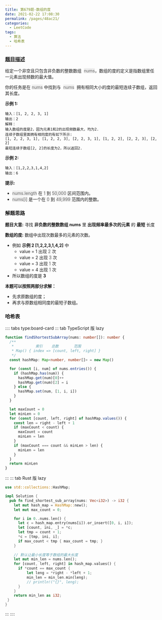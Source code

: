 ```yaml
---
title: 第679题-数组的度
date: 2021-02-22 17:08:30
permalink: /pages/48ac21/
categories:
  - LeetCode
tags:
  - 算法
  - 哈希表
---
```


### [题目描述](https://leetcode-cn.com/problems/degree-of-an-array/)

给定一个非空且只包含非负数的整数数组  <span style="background: #eee; color: #666;">nums</span>，数组的度的定义是指数组里任一元素出现频数的最大值。

你的任务是在 <span style="background: #eee; color: #666;">nums</span> 中找到与  <span style="background: #eee; color: #666;">nums</span>  拥有相同大小的度的最短连续子数组，返回其长度。

<!-- more -->

**示例 1:**

```
输入：[1, 2, 2, 3, 1]
输出：2
解释：
输入数组的度是2，因为元素1和2的出现频数最大，均为2.
连续子数组里面拥有相同度的有如下所示:
[1, 2, 2, 3, 1], [1, 2, 2, 3], [2, 2, 3, 1], [1, 2, 2], [2, 2, 3], [2, 2]
最短连续子数组[2, 2]的长度为2，所以返回2.
```

**示例 2:**

```
输入：[1,2,2,3,1,4,2]
输出：6
```

**提示:**

- <span style="background: #eee; color: #666;">nums.length</span> 在 <span style="background: #eee; color: #666;">1</span> 到 <span style="background: #eee; color: #666;">50,000</span> 区间范围内。
- <span style="background: #eee; color: #666;">nums[i]</span> 是一个在 <span style="background: #eee; color: #666;">0</span> 到 <span style="background: #eee; color: #666;">49,999</span> 范围内的整数。

### 解题思路

**题目大意:** 寻找 **非负数的整数数组 nums** 里 **出现频率最多次的元素** 的 **最短** 长度

**数组的度:** 数组中出现次数最多的元素的次数。

- 例如 **示例 2 [1,2,2,3,1,4,2]** 中
  - value = 1 出现 <span style="background: #eee; color: #666;">2</span> 次
  - value = 2 出现 <span style="background: #eee; color: #666;">3</span> 次
  - value = 3 出现 <span style="background: #eee; color: #666;">1</span> 次
  - value = 4 出现 <span style="background: #eee; color: #666;">1</span> 次
- 所以数组的度是 **3**

**本题可以按照两部分求解：**

- 先求原数组的度；
- 再求与原数组相同度的最短子数组。

### 哈希表

:::: tabs type:board-card
::: tab TypeScript 版 lazy

```TypeScript
function findShortestSubArray(nums: number[]): number {
  /**
   *          索引    总数       范围
   * Map() { index => [count, left, right] }
   */
  const hashMap: Map<number, number[]> = new Map()

  for (const [i, num] of nums.entries()) {
    if (hashMap.has(num)) {
      hashMap.get(num)[0]++
      hashMap.get(num)[2] = i
    } else {
      hashMap.set(num, [1, i, i])
    }
  }

  let maxCount = 0
  let minLen = 0
  for (const [count, left, right] of hashMap.values()) {
    const len = right - left + 1
    if (maxCount < count) {
      maxCount = count
      minLen = len
    }
    if (maxCount === count && minLen > len) {
      minLen = len
    }
  }
  return minLen
}
```

:::
::: tab Rust 版 lazy

```Rust
use std::collections::HashMap;

impl Solution {
  pub fn find_shortest_sub_array(nums: Vec<i32>) -> i32 {
    let mut hash_map = HashMap::new();
    let mut max_count = 0;

    for i in 0..nums.len() {
      let c = hash_map.entry(nums[i]).or_insert([0, i, i]);
      let [count, ini, _] = *c;
      let tmp = count + 1;
      *c = [tmp, ini, i];
      if max_count < tmp { max_count = tmp; }
    }
    
    // 默认让最小长度等于数组的最大长度
    let mut min_len = nums.len();
    for [count, left, right] in hash_map.values() {
      if *count == max_count {
          let leng = *right - *left + 1;
          min_len = min_len.min(leng);
          // println!("{}", leng);
      }
    }
    return min_len as i32;
 }
}
```

:::
::::
